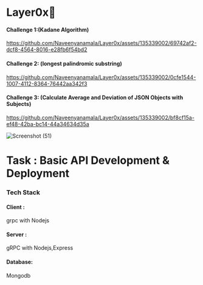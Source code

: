# Layer0x🤞


#### Challenge 1:(Kadane Algorithm)


https://github.com/Naveenyanamala/Layer0x/assets/135339002/69742af2-dcf8-4564-8016-e28fb6f54bd2


#### Challenge 2: (longest palindromic substring)


https://github.com/Naveenyanamala/Layer0x/assets/135339002/0cfe1544-1007-4112-8364-76442aa342f3



#### Challenge 3: (Calculate Average and Deviation of JSON Objects with Subjects)


https://github.com/Naveenyanamala/Layer0x/assets/135339002/bf8cf15a-ef48-42ba-bc14-44a34634d35a


![Screenshot (51)](https://github.com/Naveenyanamala/Layer0x/assets/135339002/820fe75c-506a-4ff5-8f97-2d55d4ecf196)


# Task : Basic API Development & Deployment

### Tech Stack
#### Client : 
grpc with Nodejs
#### Server : 
gRPC with Nodejs,Express
#### Database: 
Mongodb
